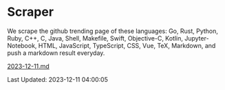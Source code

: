 # Scraper

We scrape the github trending page of these languages: Go, Rust, Python, Ruby, C++, C, Java, Shell, Makefile, Swift, Objective-C, Kotlin, Jupyter-Notebook, HTML, JavaScript, TypeScript, CSS, Vue, TeX, Markdown, and push a markdown result everyday.

[2023-12-11.md](https://github.com/yangwenmai/github-trending-backup/blob/master/2023-12-11.md)

Last Updated: 2023-12-11 04:00:05